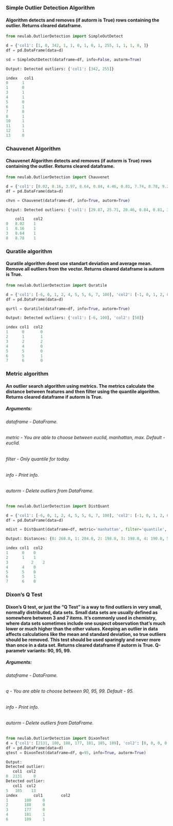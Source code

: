 ### Simple Outlier Detection Algorithm
#### Algorithm detects and removes (if autorm is True) rows containing the outlier. Returns cleared dataframe.
```python
from neulab.OutlierDetection import SimpleOutDetect

d = {'col1': [1, 0, 342, 1, 1, 0, 1, 0, 1, 255, 1, 1, 1, 0, ]}
df = pd.DataFrame(data=d)

sd = SimpleOutDetect(dataframe=df, info=False, autorm=True)

Output: Detected outliers: {'col1': [342, 255]}

index	col1
0	   1
1	   0
3	   1
4	   1
5	   0 
6	   1
7	   0
8	   1
10	   1
11	   1
12	   1
13	   0
```

### Chauvenet Algorithm
#### Chauvenet Algorithm detects and removes (if autorm is True) rows containing the outlier. Returns cleared dataframe.
```python
from neulab.OutlierDetection import Chauvenet

d = {'col1': [8.02, 8.16, 3.97, 8.64, 0.84, 4.46, 0.81, 7.74, 8.78, 9.26, 20.46, 29.87, 10.38, 25.71], 'col2': [1, 1, 1, 1, 1, 1, 1, 1, 1, 1, 1, 1, 1, 1]}
df = pd.DataFrame(data=d)

chvn = Chauvenet(dataframe=df, info=True, autorm=True)

Output: Detected outliers: {'col1': [29.87, 25.71, 20.46, 0.84, 0.81, 3.97, 4.46, 10.38, 7.74, 9.26]}

	col1	col2
0	8.02	1
1	8.16	1
3	8.64	1
8	8.78	1
```
### Quratile algorithm
#### Quratile algorithm doest use standart deviation and average mean. Remove all outliers from the vector. Returns cleared dataframe is autorm is True.

```python
from neulab.OutlierDetection import Quratile

d = {'col1': [-6, 0, 1, 2, 4, 5, 5, 6, 7, 100], 'col2': [-1, 0, 1, 2, 0, 0, 1, 0, 50, 13]}
df = pd.DataFrame(data=d)

qurtl = Quratile(dataframe=df, info=True, autorm=True)

Output: Detected outliers: {'col1': [-6, 100], 'col2': [50]}

index col1	col2
1	   0	   0
2	   1	   1
3	   2	   2
4	   4	   0
5	   5	   0
6	   5	   1
7	   6	   0
```
### Metric algorithm
#### An outlier search algorithm using metrics. The metrics calculate the distance between features and then filter using the quantile algorithm. Returns cleared dataframe if autorm is True.
##### Arguments:
###### dataframe - DataFrame.
###### metric - You are able to choose between euclid, manhattan, max. Default - euclid.
###### filter - Only quantile for today.
###### info - Print info.
###### autorm - Delete outliers from DataFrame.
```python
from neulab.OutlierDetection import DistQuant

d = {'col1': [-6, 0, 1, 2, 4, 5, 5, 6, 7, 100], 'col2': [-1, 0, 1, 2, 0, 0, 1, 0, 50, 13]}
df = pd.DataFrame(data=d)

mdist = DistQuant(dataframe=df, metric='manhattan', filter='quantile', info=True, autorm=True)

Output: Distances: {0: 260.0, 1: 204.0, 2: 198.0, 3: 198.0, 4: 190.0, 5: 190.0, 6: 190.0, 7: 194.0, 8: 566.0, 9: 1014.0}

index col1	col2
1	   0	0
2	   1	1
3          2    2
4	   4	0
5	   5	0
6	   5	1
7	   6	0
```

### Dixon’s Q Test
#### Dixon’s Q test, or just the “Q Test” is a way to find outliers in very small, normally distributed, data sets. Small data sets are usually defined as somewhere between 3 and 7 items. It’s commonly used in chemistry, where data sets sometimes include one suspect observation that’s much lower or much higher than the other values. Keeping an outlier in data affects calculations like the mean and standard deviation, so true outliers should be removed. This test should be used sparingly and never more than once in a data set. Returns cleared dataframe if autorm is True. Q-parametr variants: 90, 95, 99.
##### Arguments:
###### dataframe - DataFrame.
###### q - You are able to choose between 90, 95, 99. Default - 95.
###### info - Print info.
###### autorm - Delete outliers from DataFrame.
```python
from neulab.OutlierDetection import DixonTest
d = {'col1': [2131, 180, 188, 177, 181, 185, 189], 'col2': [0, 0, 0, 0, 1, 13, 1]}
df = pd.DataFrame(data=d)
qtest = DixonTest(dataframe=df, q=95, info=True, autorm=True)

Output:
Detected outlier: 
   col1  col2
0  2131     0
Detected outlier: 
   col1  col2
5   185    13
index 		col1		col2
1		180		0
2		188		0
3		177		0
4		181		1
6		189		1
```